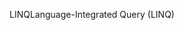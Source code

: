 <span data-ttu-id="94847-101">LINQ</span><span class="sxs-lookup"><span data-stu-id="94847-101">Language-Integrated Query (LINQ)</span></span>